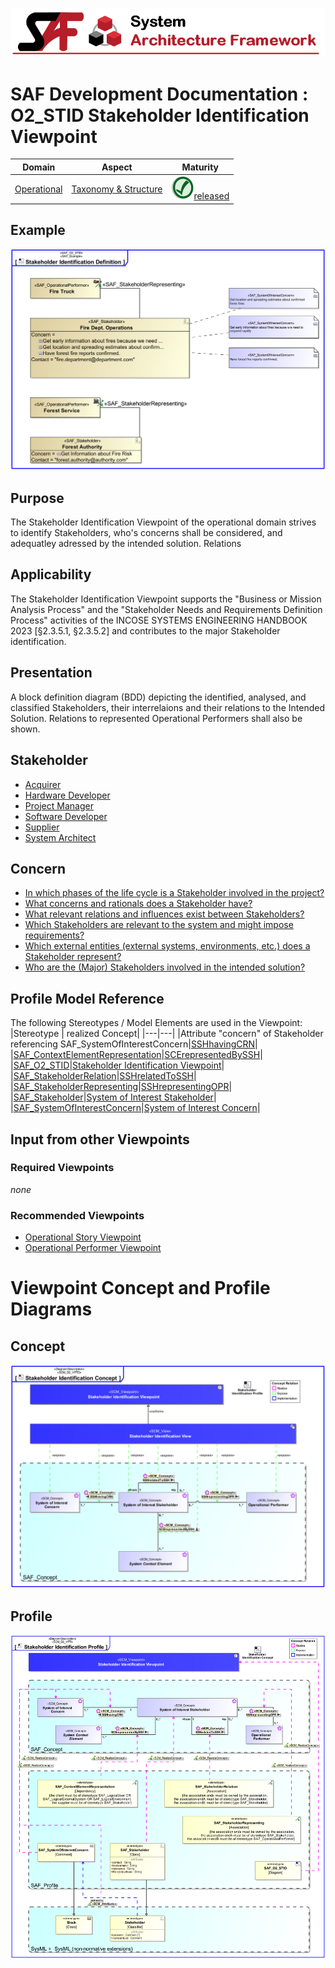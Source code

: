 ![System Architecture Framework](../../diagrams/Banner_SAF.png)
# SAF Development Documentation : **O2_STID** Stakeholder Identification Viewpoint
|**Domain**|**Aspect**|**Maturity**|
| --- | --- | --- |
|[Operational](../../domains.md#Domain-Operational)|[Taxonomy & Structure](../../aspects.md#Aspect-Taxonomy-&-Structure)|![Released](../../diagrams/Symbol_confirmed.png )[released](../../using-saf/maturity.md#released)|
## Example
![Stakeholder-Identification-Viewpoint-primary-example.svg](../../diagrams/vp-examples/Stakeholder-Identification-Viewpoint-primary-example.svg)
## Purpose
The Stakeholder Identification Viewpoint of the operational domain strives to identify Stakeholders, who's concerns shall be considered, and adequatley adressed by the intended solution. Relations 
## Applicability
The Stakeholder Identification Viewpoint supports the "Business or Mission Analysis Process" and the "Stakeholder Needs and Requirements Definition Process" activities of the INCOSE SYSTEMS ENGINEERING HANDBOOK 2023 [§2.3.5.1, §2.3.5.2] and contributes to the major Stakeholder identification.
## Presentation
A block definition diagram (BDD) depicting the identified, analysed, and classified Stakeholders, their interrelaions and their relations to the Intended Solution. Relations to represented Operational Performers shall also be shown.

## Stakeholder
* [Acquirer](../../stakeholders.md#Acquirer)
* [Hardware Developer](../../stakeholders.md#Hardware-Developer)
* [Project Manager](../../stakeholders.md#Project-Manager)
* [Software Developer](../../stakeholders.md#Software-Developer)
* [Supplier](../../stakeholders.md#Supplier)
* [System Architect](../../stakeholders.md#System-Architect)
## Concern
* [In which phases of the life cycle is a Stakeholder involved in the project?](../../concerns.md#_2021x_2_8710274_1674576758728_957718_23218)
* [What concerns and rationals does a Stakeholder have?](../../concerns.md#_2021x_2_8710274_1674576759190_739382_23597)
* [What relevant relations and influences exist between Stakeholders?](../../concerns.md#_2021x_2_8710274_1674576759059_36560_23481)
* [Which Stakeholders are relevant to the system and might impose requirements?](../../concerns.md#_2021x_2_8710274_1674576758881_572143_23359)
* [Which external entities (external systems, environments, etc.) does a Stakeholder represent?](../../concerns.md#_2021x_2_8710274_1674576758668_120660_23139)
* [Who are the (Major) Stakeholders involved in the intended solution?](../../concerns.md#_2021x_2_8710274_1674576759083_315449_23499)
## Profile Model Reference
The following Stereotypes / Model Elements are used in the Viewpoint:
|Stereotype | realized Concept|
|---|---|
|Attribute "concern" of Stakeholder referencing SAF_SystemOfInterestConcern|[SSHhavingCRN](../concept/concepts.md#SSHhavingCRN)|
|[SAF_ContextElementRepresentation](../../stereotypes.md#saf_contextelementrepresentation)|[SCErepresentedBySSH](../concept/concepts.md#SCErepresentedBySSH)|
|[SAF_O2_STID](../../stereotypes.md#saf_o2_stid)|[Stakeholder Identification Viewpoint](../concept/concepts.md#Stakeholder-Identification-Viewpoint)|
|[SAF_StakeholderRelation](../../stereotypes.md#saf_stakeholderrelation)|[SSHrelatedToSSH](../concept/concepts.md#SSHrelatedToSSH)|
|[SAF_StakeholderRepresenting](../../stereotypes.md#saf_stakeholderrepresenting)|[SSHrepresentingOPR](../concept/concepts.md#SSHrepresentingOPR)|
|[SAF_Stakeholder](../../stereotypes.md#saf_stakeholder)|[System of Interest Stakeholder](../concept/concepts.md#System-of-Interest-Stakeholder)|
|[SAF_SystemOfInterestConcern](../../stereotypes.md#saf_systemofinterestconcern)|[System of Interest Concern](../concept/concepts.md#System-of-Interest-Concern)|
## Input from other Viewpoints
### Required Viewpoints
*none*
### Recommended Viewpoints
* [Operational Story Viewpoint](Operational-Story-Viewpoint.md)
* [Operational Performer Viewpoint](Operational-Performer-Viewpoint.md)
# Viewpoint Concept and Profile Diagrams
## Concept
![Stakeholder Identification Concept](diagrams/Stakeholder-Identification-Concept.svg)
## Profile
![Stakeholder Identification Profile](diagrams/Stakeholder-Identification-Profile.svg)
